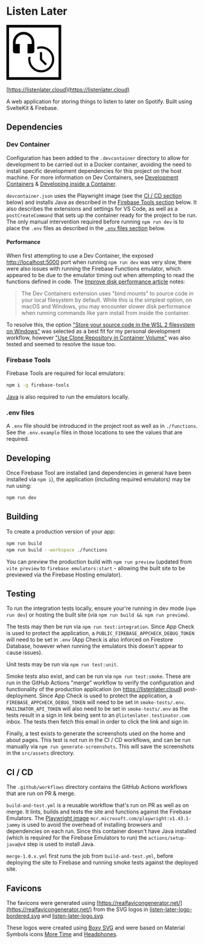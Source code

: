 # Listen Later

![Listen Later Logo](./static/mstile-144x144.png)

[https://listenlater.cloud](https://listenlater.cloud)

A web application for storing things to listen to later on Spotify. Built using SvelteKit & Firebase.

## Dependencies

### Dev Container

Configuration has been added to the `.devcontainer` directory to allow for development to be carried out in a Docker container, avoiding the need to install specific development dependencies for this project on the host machine. For more information on Dev Containers, see [Development Containers](https://containers.dev/) & [Developing inside a Container](https://code.visualstudio.com/docs/devcontainers/containers).

`devcontainer.json` uses the Playwright image (see the [CI / CD section](#ci--cd) below) and installs Java as described in the [Firebase Tools section](#firebase-tools) below. It also describes the extensions and settings for VS Code, as well as a `postCreateCommand` that sets up the container ready for the project to be run. The only manual intervention required before running `npm run dev` is to place the `.env` files as described in the [`.env` files section](#env-files) below.

#### Performance

When first attempting to use a Dev Container, the exposed <http://localhost:5000> port when running `npm run dev` was very slow, there were also issues with running the Firebase Functions emulator, which appeared to be due to the emulator timing out when attempting to read the functions defined in code. The [Improve disk performance article](https://code.visualstudio.com/remote/advancedcontainers/improve-performance) notes:

> The Dev Containers extension uses "bind mounts" to source code in your local filesystem by default. While this is the simplest option, on macOS and Windows, you may encounter slower disk performance when running commands like yarn install from inside the container.

To resolve this, the option ["Store your source code in the WSL 2 filesystem on Windows"](https://code.visualstudio.com/remote/advancedcontainers/improve-performance#_store-your-source-code-in-the-wsl-2-filesystem-on-windows) was selected as a best fit for my personal development workflow, however ["Use Clone Repository in Container Volume"](https://code.visualstudio.com/remote/advancedcontainers/improve-performance#_use-clone-repository-in-container-volume) was also tested and seemed to resolve the issue too.

### Firebase Tools

Firebase Tools are required for local emulators:

```bash
npm i -g firebase-tools
```

[Java](https://www.oracle.com/uk/java/technologies/downloads/) is also required to run the emulators locally.

### .env files

A `.env` file should be introduced in the project root as well as in `./functions`. See the `.env.example` files in those locations to see the values that are required.

## Developing

Once Firebase Tool are installed (and dependencies in general have been installed via `npm i`), the application (including required emulators) may be run using:

```bash
npm run dev
```

## Building

To create a production version of your app:

```bash
npm run build
npm run build --workspace ./functions
```

You can preview the production build with `npm run preview` (updated from `vite preview` to `firebase emulators:start` - allowing the built site to be previewed via the Firebase Hosting emulator).

## Testing

To run the integration tests locally, ensure your're running in dev mode (`npm run dev`) or hosting the built site (via `npm run build && npm run preview`).

The tests may then be run via `npm run test:integration`. Since App Check is used to protect the application, a `PUBLIC_FIREBASE_APPCHECK_DEBUG_TOKEN` will need to be set in `.env` (App Check is also inforced on Firestore Database, however when running the emulators this doesn't appear to cause issues).

Unit tests may be run via `npm run test:unit`.

Smoke tests also exist, and can be run via `npm run test:smoke`. These are run in the GitHub Actions "merge" workflow to verify the configuration and functionality of the production application (on <https://listenlater.cloud>) post-deployment. Since App Check is used to protect the application, a `FIREBASE_APPCHECK_DEBUG_TOKEN` will need to be set in `smoke-tests/.env`. `MAILINATOR_API_TOKEN` will also need to be set in `smoke-tests/.env` as the tests result in a sign in link being sent to an `@listenlater.testinator.com` inbox. The tests then fetch this email in order to click the link and sign in.

Finally, a test exists to generate the screenshots used on the home and about pages. This test is not run in the CI / CD workflows, and can be run manually via `npm run generate-screenshots`. This will save the screenshots in the `src/assets` directory.

## CI / CD

The `.github/workflows` directory contains the GitHub Actions workflows that are run on PR & merge.

`build-and-test.yml` is a reusable workflow that's run on PR as well as on merge. It lints, builds and tests the site and functions against the Firebase Emulators. The [Playwright image](https://playwright.dev/docs/ci#via-containers) `mcr.microsoft.com/playwright:v1.43.1-jammy` is used to avoid the overhead of installing browsers and dependencies on each run. Since this container doesn't have Java installed (which is required for the Firebase Emulators to run) the `actions/setup-java@v4` step is used to install Java.

`merge-1.0.x.yml` first runs the job from `build-and-test.yml`, before deploying the site to Firebase and running smoke tests against the deployed site.

## Favicons

The favicons were generated using [https://realfavicongenerator.net/](https://realfavicongenerator.net/) from the SVG logos in [listen-later-logo-bordered.svg](./listen-later-logo-bordered.svg) and [listen-later-logo.svg](./listen-later-logo.svg).

These logos were created using [Boxy SVG](https://boxy-svg.com/) and were based on Material Symbols icons [More Time](https://fonts.google.com/icons?selected=Material+Symbols+Outlined:more_time:FILL@0;wght@400;GRAD@0;opsz@48&icon.query=clock) and [Headphones](https://fonts.google.com/icons?selected=Material+Symbols+Outlined:headphones:FILL@1;wght@400;GRAD@0;opsz@48&icon.query=music&icon.set=Material+Symbols).
